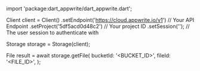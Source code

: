import 'package:dart_appwrite/dart_appwrite.dart';

Client client = Client()
    .setEndpoint('https://cloud.appwrite.io/v1') // Your API Endpoint
    .setProject('5df5acd0d48c2') // Your project ID
    .setSession(''); // The user session to authenticate with

Storage storage = Storage(client);

File result = await storage.getFile(
    bucketId: '<BUCKET_ID>',
    fileId: '<FILE_ID>',
);
